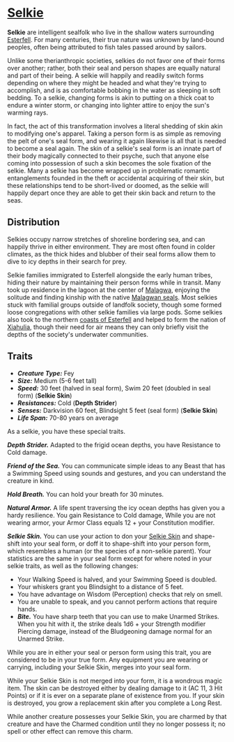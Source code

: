 # [Selkie](https://github.com/mpanighetti/dnd5e-species/blob/main/fey/selkie.md)

**Selkie** are intelligent sealfolk who live in the shallow waters surrounding [Esterfell](../../../ch-4-esterfell-gazetteer/esterfell/). For many centuries, their true nature was unknown by land-bound peoples, often being attributed to fish tales passed around by sailors.

Unlike some therianthropic societies, selkies do not favor one of their forms over another; rather, both their seal and person shapes are equally natural and part of their being. A selkie will happily and readily switch forms depending on where they might be headed and what they're trying to accomplish, and is as comfortable bobbing in the water as sleeping in soft bedding. To a selkie, changing forms is akin to putting on a thick coat to endure a winter storm, or changing into lighter attire to enjoy the sun's warming rays.

In fact, the act of this transformation involves a literal shedding of skin akin to modifying one's apparel. Taking a person form is as simple as removing the pelt of one's seal form, and wearing it again likewise is all that is needed to become a seal again. The skin of a selkie's seal form is an innate part of their body magically connected to their psyche, such that anyone else coming into possession of such a skin becomes the sole fixation of the selkie. Many a selkie has become wrapped up in problematic romantic entanglements founded in the theft or accidental acquiring of their skin, but these relationships tend to be short-lived or doomed, as the selkie will happily depart once they are able to get their skin back and return to the seas.

## Distribution

Selkies occupy narrow stretches of shoreline bordering sea, and can happily thrive in either environment. They are most often found in colder climates, as the thick hides and blubber of their seal forms allow them to dive to icy depths in their search for prey.

Selkie families immigrated to Esterfell alongside the early human tribes, hiding their nature by maintaining their person forms while in transit. Many took up residence in the lagoon at the center of [Malagwa](../../../ch-4-esterfell-gazetteer/esterfell/malagwa.md), enjoying the solitude and finding kinship with the native [Malagwan seals](../../../ch-7-mote-bestiary/malagwan-seal.md). Most selkies stuck with familial groups outside of landfolk society, though some formed loose congregations with other selkie families via large pods. Some selkies also took to the northern [coasts of Esterfell](../../../ch-4-esterfell-gazetteer/coasts-of-esterfell) and helped to form the nation of [Xiahulia](../../../ch-2-people-of-mote/societies/xiahulia.md), though their need for air means they can only briefly visit the depths of the society's underwater communities.

## Traits

- _**Creature Type:**_ Fey
- _**Size:**_ Medium (5-6 feet tall)
- _**Speed:**_ 30 feet (halved in seal form), Swim 20 feet (doubled in seal form) (**Selkie Skin**)
- _**Resistances:**_ Cold (**Depth Strider**)
- _**Senses:**_ Darkvision 60 feet, Blindsight 5 feet (seal form) (**Selkie Skin**)
- _**Life Span:**_ 70-80 years on average

As a selkie, you have these special traits.

_**Depth Strider.**_ Adapted to the frigid ocean depths, you have Resistance to Cold damage.

_**Friend of the Sea.**_ You can communicate simple ideas to any Beast that has a Swimming Speed using sounds and gestures, and you can understand the creature in kind.

_**Hold Breath.**_ You can hold your breath for 30 minutes.

_**Natural Armor.**_ A life spent traversing the icy ocean depths has given you a hardy resilience. You gain Resistance to Cold damage, While you are not wearing armor, your Armor Class equals 12 + your Constitution modifier.

_**Selkie Skin.**_ You can use your action to don your [Selkie Skin](../../../ch-6-mote-treasures/magic-items/selkie-skin.md) and shape-shift into your seal form, or doff it to shape-shift into your person form, which resembles a human (or the species of a non-selkie parent). Your statistics are the same in your seal form except for where noted in your selkie traits, as well as the following changes:

- Your Walking Speed is halved, and your Swimming Speed is doubled.
- Your whiskers grant you Blindsight to a distance of 5 feet.
- You have advantage on Wisdom (Perception) checks that rely on smell.
- You are unable to speak, and you cannot perform actions that require hands.
- _**Bite.**_ You have sharp teeth that you can use to make Unarmed Strikes. When you hit with it, the strike deals 1d6 + your Strength modifier Piercing damage, instead of the Bludgeoning damage normal for an Unarmed Strike.

While you are in either your seal or person form using this trait, you are considered to be in your true form. Any equipment you are wearing or carrying, including your Selkie Skin, merges into your seal form.

While your Selkie Skin is not merged into your form, it is a wondrous magic item. The skin can be destroyed either by dealing damage to it (AC 11, 3 Hit Points) or if it is ever on a separate plane of existence from you. If your skin is destroyed, you grow a replacement skin after you complete a Long Rest.

While another creature possesses your Selkie Skin, you are charmed by that creature and have the Charmed condition until they no longer possess it; no spell or other effect can remove this charm.
